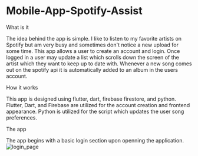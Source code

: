 # Mobile-App-Spotify-Assist
What is it

The idea behind the app is simple.  I like to listen to my favorite artists on Spotify
but am very busy and sometimes don't notice a new upload for some time.  This app allows a user to create an account and login.  Once logged in a user may update
a list which scrolls down the screen of the artist which they want to keep up to date with.  Whenever a new song comes out on the spotify api it is automatically 
added to an album in the users account.


How it works

This app is designed using flutter, dart, firebase firestore, and python.  Flutter, Dart, and Firebase are utilized for the account creation and frontend appearance.  Python is utilized for the script which updates the user song preferences.

The app

The app begins with a basic login section upon openning the application. 
![login_page](https://user-images.githubusercontent.com/52471959/188341120-1261dee7-0403-43ce-a274-10c246e4017d.png) 


